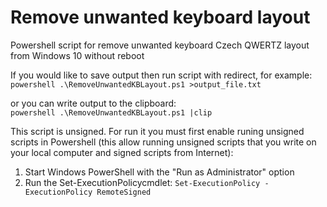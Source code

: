 # Remove unwanted keyboard layout

Powershell script for remove unwanted keyboard Czech QWERTZ layout from Windows 10 without reboot

If you would like to save output then run script with redirect, for example:  
`powershell .\RemoveUnwantedKBLayout.ps1 >output_file.txt`

or you can write output to the clipboard:  
`powershell .\RemoveUnwantedKBLayout.ps1 |clip`

This script is unsigned. For run it you must first enable runing unsigned scripts in Powershell (this allow running unsigned scripts that you write on your local computer and signed scripts from Internet):  
1) Start Windows PowerShell with the "Run as Administrator" option
2) Run the Set-ExecutionPolicycmdlet: `Set-ExecutionPolicy -ExecutionPolicy RemoteSigned`
